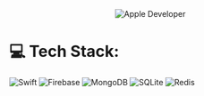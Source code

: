 <div align="center">
  <img src="https://firebasestorage.googleapis.com/v0/b/ios-messengerclone.appspot.com/o/thumbnail_github_profile%2FScreenshot%202025-01-03%20at%2000.45.42.png?alt=media&token=275f3d23-ff4b-48ba-96aa-767eb61bd386" alt="Apple Developer">
</div>

# 💻 Tech Stack:
![Swift](https://img.shields.io/badge/swift-F54A2A?style=for-the-badge&logo=swift&logoColor=white) ![Firebase](https://img.shields.io/badge/firebase-%23039BE5.svg?style=for-the-badge&logo=firebase) ![MongoDB](https://img.shields.io/badge/MongoDB-%234ea94b.svg?style=for-the-badge&logo=mongodb&logoColor=white) ![SQLite](https://img.shields.io/badge/sqlite-%2307405e.svg?style=for-the-badge&logo=sqlite&logoColor=white) ![Redis](https://img.shields.io/badge/redis-%23DD0031.svg?style=for-the-badge&logo=redis&logoColor=white)

<!-- Proudly created with GPRM ( https://gprm.itsvg.in ) -->
